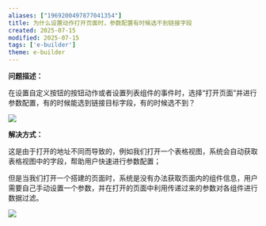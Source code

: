 ```yaml
---
aliases: ["1969200497877041354"]
title: 为什么设置动作打开页面时，参数配置有时候选不到链接字段
created: 2025-07-15
modified: 2025-07-15
tags: ['e-builder']
theme: e-builder
---
```


**问题描述：**

在设置自定义按钮的按钮动作或者设置列表组件的事件时，选择“打开页面”并进行参数配置，有的时候能选到链接目标字段，有的时候选不到？

![](164d9f564a79c1713e2e49d005aeaa88.jpg)

**解决方式：**

这是由于打开的地址不同而导致的，例如我们打开一个表格视图，系统会自动获取表格视图中的字段，帮助用户快速进行参数配置；

但是当我们打开一个搭建的页面时，系统是没有办法获取页面内的组件信息，用户需要自己手动设置一个参数，并在打开的页面中利用传递过来的参数对各组件进行数据过滤。

![](e312d7061f7f912b07423d2d131d1715.jpg)